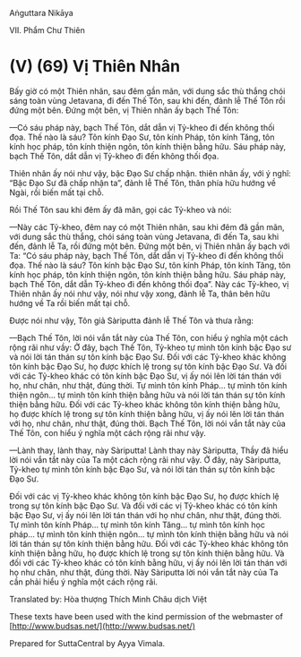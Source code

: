 Aṅguttara Nikāya

VII. Phẩm Chư Thiên

# (V) (69) Vị Thiên Nhân

Bấy giờ có một Thiên nhân, sau đêm gần mãn, với dung sắc thù thắng chói sáng toàn vùng Jetavana, đi đến Thế Tôn, sau khi đến, đảnh lễ Thế Tôn rồi đứng một bên. Ðứng một bên, vị Thiên nhân ấy bạch Thế Tôn:

—Có sáu pháp này, bạch Thế Tôn, dắt dẫn vị Tỷ-kheo đi đến không thối đọa. Thế nào là sáu? Tôn kính Ðạo Sư, tôn kính Pháp, tôn kính Tăng, tôn kính học pháp, tôn kính thiện ngôn, tôn kính thiện bằng hữu. Sáu pháp này, bạch Thế Tôn, dắt dẫn vị Tỷ-kheo đi đến không thối đọa.

Thiên nhân ấy nói như vậy, bậc Ðạo Sư chấp nhận. thiên nhân ấy, với ý nghĩ: “Bậc Ðạo Sư đã chấp nhận ta”, đảnh lễ Thế Tôn, thân phía hữu hướng về Ngài, rồi biến mất tại chỗ.

Rồi Thế Tôn sau khi đêm ấy đã mãn, gọi các Tỷ-kheo và nói:

—Này các Tỷ-kheo, đêm nay có một Thiên nhân, sau khi đêm đã gần mãn, với dung sắc thù thắng, chói sáng toàn vùng Jetavana, đi đến Ta, sau khi đến, đảnh lễ Ta, rồi đứng một bên. Ðứng một bên, vị Thiên nhân ấy bạch với Ta: “Có sáu pháp này, bạch Thế Tôn, dắt dẫn vị Tỷ-kheo đi đến không thối đọa. Thế nào là sáu? Tôn kính bậc Ðạo Sư, tôn kính Pháp, tôn kính Tăng, tôn kính học pháp, tôn kính thiện ngôn, tôn kính thiện bằng hữu. Sáu pháp này, bạch Thế Tôn, dắt dẫn Tỷ-kheo đi đến không thối đọa”. Này các Tỷ-kheo, vị Thiên nhân ấy nói như vậy, nói như vậy xong, đảnh lễ Ta, thân bên hữu hướng về Ta rồi biến mất tại chỗ.

Ðược nói như vậy, Tôn giả Sàriputta đảnh lễ Thế Tôn và thưa rằng:

—Bạch Thế Tôn, lời nói vắn tắt này của Thế Tôn, con hiểu ý nghĩa một cách rộng rãi như vầy: Ở đây, bạch Thế Tôn, Tỷ-kheo tự mình tôn kính bậc Ðạo sư và nói lời tán thán sự tôn kính bậc Ðạo Sư. Ðối với các Tỷ-kheo khác không tôn kính bậc Ðạo Sư, họ được khích lệ trong sự tôn kính bậc Ðạo Sư. Và đối với các Tỷ-kheo khác có tôn kính bậc Ðạo Sư, vị ấy nói lên lời tán thán với họ, như chân, như thật, đúng thời. Tự mình tôn kính Pháp... tự mình tôn kính thiện ngôn... tự mình tôn kính thiện bằng hữu và nói lời tán thán sự tôn kính thiện bằng hữu. Ðối với các Tỷ-kheo khác không tôn kính thiện bằng hữu, họ được khích lệ trong sự tôn kính thiện bằng hữu, vị ấy nói lên lời tán thán với họ, như chân, như thật, đúng thời. Bạch Thế Tôn, lời nói vắn tắt này của Thế Tôn, con hiểu ý nghĩa một cách rộng rãi như vậy.

—Lành thay, lành thay, này Sàriputta! Lành thay này Sàriputta, Thầy đã hiểu lời nói vắn tắt này của Ta một cách rộng rãi như vậy. Ở đây, này Sàriputta, Tỷ-kheo tự mình tôn kính bậc Ðạo Sư, và nói lời tán thán sự tôn kính bậc Ðạo Sư.

Ðối với các vị Tỷ-kheo khác không tôn kính bậc Ðạo Sư, họ được khích lệ trong sự tôn kính bậc Ðạo Sư. Và đối với các vị Tỷ-kheo khác có tôn kính bậc Ðạo Sư, vị ấy nói lên lời tán thán với họ như chân, như thật, đúng thời. Tự mình tôn kính Pháp... tự mình tôn kính Tăng... tự mình tôn kính học pháp... tự mình tôn kính thiện ngôn... tự mình tôn kính thiện bằng hữu và nói lời tán thán sự tôn kính thiện bằng hữu. Ðối với các Tỷ-kheo khác không tôn kính thiện bằng hữu, họ được khích lệ trong sự tôn kính thiện bằng hữu. Và đối với các Tỷ-kheo khác có tôn kính bằng hữu, vị ấy nói lên lời tán thán với họ như chân, như thật, đúng thời. Này Sàriputta lời nói vắn tắt này của Ta cần phải hiểu ý nghĩa một cách rộng rãi.

Translated by: Hòa thượng Thích Minh Châu dịch Việt

These texts have been used with the kind permission of the webmaster of [http://www.budsas.net/](http://www.budsas.net/)

Prepared for SuttaCentral by Ayya Vimala.